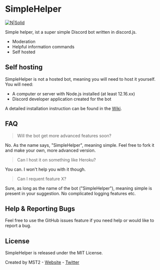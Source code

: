 # SimpleHelper

[![N|Solid](https://cdn.xyntac.host/static/content/bg-img/simplehelper.png)]()


Simple helper, ist a super simple Discord bot written in discord.js.

  - Moderation
  - Helpful information commands
  - Self hosted

## Self hosting

SimpleHelper is not a hosted bot, meaning you will need to host it yourself. You will need:
  - A computer or server with Node.js installed (at least 12.16.xx)
  - Discord developer application created for the bot


A detailed installation instruction can be found in the [Wiki](https://github.com/MST-2/simplehelper/wiki).


## FAQ

> Will the bot get more advanced features soon?

No. As the name says, "SimpleHelper", meaning simple. Feel free to fork it and make your own, more advanced version.

> Can I host it on something like Heroku?

You can. I won't help you with it though.

> Can I requent feature X?

Sure, as long as the name of the bot ("SimpleHelper"), meaning simple is present in your suggestion. No complicated logging features etc.



## Help & Reporting Bugs

Feel free to use the GitHub issues feature if you need help or would like to report a bug.



## License

SimpleHelper is released under the MIT License.


Created by MST2 - [Website](https://mst2.me) - [Twitter](https://twitter.com/MST2IsARobot) 

